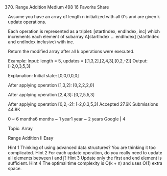 370. Range Addition
Medium 498 16 Favorite Share

Assume you have an array of length n initialized with all 0's and are given k update operations.

Each operation is represented as a triplet: [startIndex, endIndex, inc] which increments each element of subarray A[startIndex ... endIndex] (startIndex and endIndex inclusive) with inc.

Return the modified array after all k operations were executed.

Example:
Input: length = 5, updates = [[1,3,2],[2,4,3],[0,2,-2]]
Output: [-2,0,3,5,3]

Explanation:
Initial state:
[0,0,0,0,0]

After applying operation [1,3,2]:
[0,2,2,2,0]

After applying operation [2,4,3]:
[0,2,5,5,3]

After applying operation [0,2,-2]:
[-2,0,3,5,3]
Accepted 27.6K
Submissions 44.8K

0 ~ 6 months6 months ~ 1 year1 year ~ 2 years
Google | 4

Topic: Array

Range Addition II Easy

Hint 1
Thinking of using advanced data structures? You are thinking it too complicated.
Hint 2
For each update operation, do you really need to update all elements between i and j?
Hint 3
Update only the first and end element is sufficient.
Hint 4
The optimal time complexity is O(k + n) and uses O(1) extra space.
